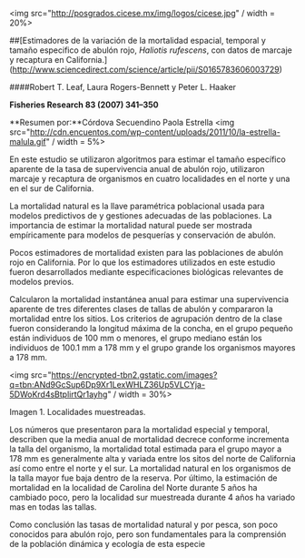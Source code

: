 <img src="http://posgrados.cicese.mx/img/logos/cicese.jpg" / width = 20%>

##[Estimadores de la variación de la mortalidad espacial, temporal y tamaño especifico de abulón rojo, *Haliotis rufescens*, con datos de marcaje y recaptura en California.] (http://www.sciencedirect.com/science/article/pii/S0165783606003729)

####Robert T. Leaf, Laura Rogers-Bennett y Peter L. Haaker

**Fisheries Research 83 (2007) 341–350**

**Resumen por:**Córdova Secuendino Paola Estrella 
<img src="http://cdn.encuentos.com/wp-content/uploads/2011/10/la-estrella-malula.gif" / width = 5%>

En este estudio se utilizaron algoritmos para estimar el tamaño específico aparente de la tasa de supervivencia anual de abulón rojo, utilizaron marcaje y recaptura de organismos en cuatro localidades  en el norte y una en el sur de California.

La mortalidad natural es la llave paramétrica poblacional usada para modelos predictivos de y  gestiones adecuadas de las poblaciones. La importancia de estimar la mortalidad natural puede ser mostrada empíricamente para modelos de pesquerías y conservación de abulón. 

Pocos estimadores de mortalidad existen para las poblaciones de abulón rojo en California. Por lo que los estimadores utilizados en este estudio fueron desarrollados mediante especificaciones biológicas relevantes de modelos previos. 

Calcularon la mortalidad instantánea anual para estimar una supervivencia aparente de tres diferentes clases de tallas de abulón y compararon la mortalidad entre los sitios. Los criterios de agrupación dentro de la clase fueron considerando la longitud máxima de la concha, en el grupo pequeño están  individuos de 100 mm o menores, el grupo mediano están los individuos de 100.1 mm a 178 mm y el grupo grande los organismos mayores a 178 mm.

<img src="https://encrypted-tbn2.gstatic.com/images?q=tbn:ANd9GcSup6Dp9Xr1LexWHLZ36Up5VLCYja-5DWoKrd4sBtplirtQr1ayhg" / width = 30%>

Imagen 1. Localidades muestreadas.

Los números que presentaron para la mortalidad especial y temporal, describen que la media anual de mortalidad decrece conforme incrementa la talla del organismo, la mortalidad total estimada para el grupo mayor a 178 mm es generalmente alta  y variada entre los sitos del norte de California así como entre el norte y el sur. La mortalidad natural en los organismos de la talla mayor fue baja dentro de la reserva. Por último, la estimación de mortalidad en la localidad de Carolina del Norte durante 5 años ha cambiado poco, pero la localidad sur muestreada durante 4 años ha variado mas en todas las tallas.

Como conclusión las tasas de mortalidad natural y por pesca, son poco conocidos para abulón rojo, pero son fundamentales para la comprensión de la población dinámica y ecología de esta especie
